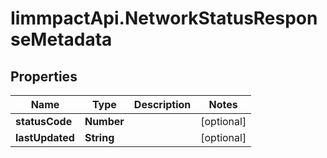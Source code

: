 # IimmpactApi.NetworkStatusResponseMetadata

## Properties
Name | Type | Description | Notes
------------ | ------------- | ------------- | -------------
**statusCode** | **Number** |  | [optional] 
**lastUpdated** | **String** |  | [optional] 


